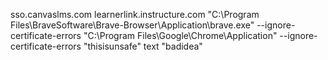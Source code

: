 sso.canvaslms.com
learnerlink.instructure.com
"C:\Program Files\BraveSoftware\Brave-Browser\Application\brave.exe" --ignore-certificate-errors 
"C:\Program Files\Google\Chrome\Application" --ignore-certificate-errors 
"thisisunsafe" text "badidea"